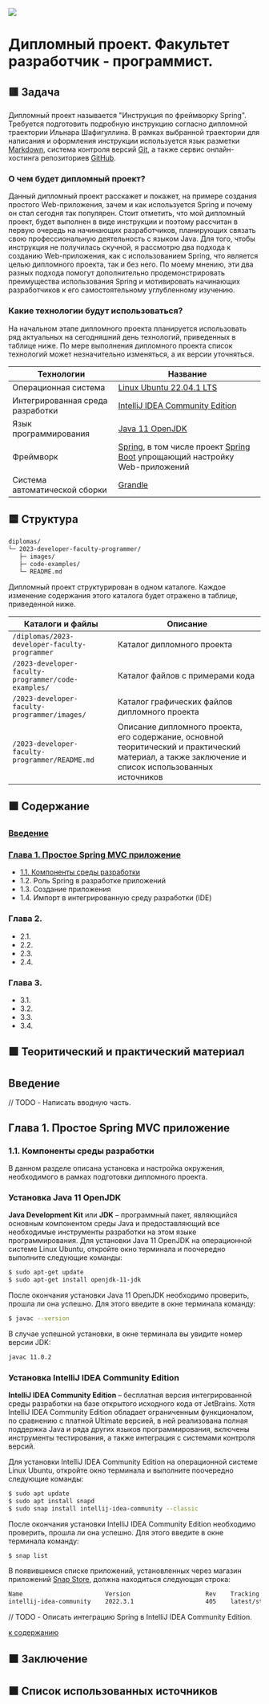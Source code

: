 
![](https://upload.wikimedia.org/wikipedia/ru/4/48/Geekbrains_logo.svg)

# Дипломный проект. Факультет разработчик - программист.

## 🟥 Задача

Дипломный проект называется "Инструкция по фреймворку Spring". Требуется подготовить подробную инструкцию согласно дипломной траектории Ильнара Шафигуллина. В рамках выбранной траектории для написания и оформления инструкции используется язык разметки [Markdown](https://en.wikipedia.org/wiki/Markdown "Ссылка на материал из Википедии"), система контроля версий [Git](https://en.wikipedia.org/wiki/Git "Ссылка на материал из Википедии"), а также сервис онлайн-хостинга репозиториев [GitHub](https://en.wikipedia.org/wiki/GitHub "Ссылка на материал из Википедии").

### О чем будет дипломный проект?

Данный дипломный проект расскажет и покажет, на примере создания простого Web-приложения, зачем и как используется Spring и почему он стал сегодня так популярен. Стоит отметить, что мой дипломный проект, будет выполнен в виде инструкции и поэтому рассчитан в первую очередь на начинающих разработчиков, планирующих связать свою профессиональную деятельность с языком Java. Для того, чтобы инструкция не получилась скучной, я рассмотрю два подхода к созданию Web-приложения, как с использованием Spring, что является целью дипломного проекта, так и без него. По моему мнению, эти два разных подхода помогут дополнительно продемонстрировать преимущества использования Spring и мотивировать начинающих разработчиков к его самостоятельному углубленному изучению.  

### Какие технологии будут использоваться?

На начальном этапе дипломного проекта планируется использовать ряд актуальных на сегодняшний день технологий, приведенных в таблице ниже. По мере выполнения дипломного проекта список технологий может незначительно изменяться, а их версии уточняться.

Технологии                         | Название
-----------------------------------|-------------------------------------------------------------------------------------------------------------------------------------------------
Операционная система             | [Linux Ubuntu 22.04.1 LTS](https://en.wikipedia.org/wiki/Ubuntu "Ссылка на материал из Википедии")
Интегрированная среда разработки | [IntelliJ IDEA Community Edition](https://en.wikipedia.org/wiki/IntelliJ_IDEA "Ссылка на материал из Википедии")
Язык программирования            | [Java 11 OpenJDK](https://en.wikipedia.org/wiki/OpenJDK "Ссылка на материал из Википедии")
Фреймворк                        | [Spring](https://en.wikipedia.org/wiki/Spring_Framework "Ссылка на материал из Википедии"), в том числе проект [Spring Boot](https://en.wikipedia.org/wiki/Spring_Framework#Spring_Boot "Ссылка на материал из Википедии") упрощающий настройку Web-приложений
Система автоматической сборки    | [Grandle](https://en.wikipedia.org/wiki/Gradle "Ссылка на материал из Википедии")

## 🟦 Структура

```txt
diplomas/
└─ 2023-developer-faculty-programmer/
   ├─ images/
   ├─ code-examples/
   └─ README.md
```

Дипломный проект структурирован в одном каталоге. Каждое изменение содержания этого каталога будет отражено в таблице, приведенной ниже.

Каталоги и файлы                                    | Описание
----------------------------------------------------|-------------------------------------------------------------------------------------------------------------------------------------------------
`/diplomas/2023-developer-faculty-programmer`       | Каталог дипломного проекта
`/2023-developer-faculty-programmer/code-examples/` | Каталог файлов с примерами кода
`/2023-developer-faculty-programmer/images/`        | Каталог графических файлов дипломного проекта
`/2023-developer-faculty-programmer/README.md`      | Описание дипломного проекта, его содержание, основной теоритический и практический материал, а также заключение и список использованных источников

## 🟪 Содержание

### [Введение](https://github.com/dfedoroff/diplomas/tree/main/2023-developer-faculty-programmer#%D0%B2%D0%B2%D0%B5%D0%B4%D0%B5%D0%BD%D0%B8%D0%B5-1)

### [Глава 1. Простое Spring MVC приложение](https://github.com/dfedoroff/diplomas/tree/main/2023-developer-faculty-programmer#%D0%B3%D0%BB%D0%B0%D0%B2%D0%B0-1-%D0%BF%D1%80%D0%BE%D1%81%D1%82%D0%BE%D0%B5-spring-mvc-%D0%BF%D1%80%D0%B8%D0%BB%D0%BE%D0%B6%D0%B5%D0%BD%D0%B8%D0%B5-1)
+ [1.1. Компоненты среды разработки](https://github.com/dfedoroff/diplomas/tree/main/2023-developer-faculty-programmer#11-%D0%BA%D0%BE%D0%BC%D0%BF%D0%BE%D0%BD%D0%B5%D0%BD%D1%82%D1%8B-%D1%81%D1%80%D0%B5%D0%B4%D1%8B-%D1%80%D0%B0%D0%B7%D1%80%D0%B0%D0%B1%D0%BE%D1%82%D0%BA%D0%B8)
+ 1.2. Роль Spring в разработке приложений
+ 1.3. Создание приложения
+ 1.4. Импорт в интегрированную среду разработки (IDE)

### Глава 2.
+ 2.1. 
+ 2.2.
+ 2.3.
+ 2.4.

### Глава 3.
+ 3.1.
+ 3.2.
+ 3.3.
+ 3.4.

## 🟩 Теоритический и практический материал

## Введение

// TODO - Написать вводную часть.

## Глава 1. Простое Spring MVC приложение

### 1.1. Компоненты среды разработки

В данном разделе описана установка и настройка окружения, необходимого в рамках подготовки дипломного проекта.

### Установка Java 11 OpenJDK

__Java Development Kit__ или __JDK__ – программный пакет, являющийся основным компонентом среды Java и предоставляющий все необходимые инструменты разработки на этом языке программирования. Для установки Java 11 OpenJDK на операционной системе Linux Ubuntu, откройте окно терминала и поочередно выполните следующие команды:

```bash
$ sudo apt-get update
$ sudo apt-get install openjdk-11-jdk
```

После окончания установки Java 11 OpenJDK необходимо проверить, прошла ли она успешно. Для этого введите в окне терминала команду:

```bash
$ javac --version
```

В случае успешной установки, в окне терминала вы увидите номер версии JDK:

```bash
javac 11.0.2
```

### Установка IntelliJ IDEA Community Edition

__IntelliJ IDEA Community Edition__ – бесплатная версия интегрированной среды разработки на базе открытого исходного кода от JetBrains. Хотя IntelliJ IDEA Community Edition обладает ограниченным функционалом, по сравнению с платной Ultimate версией, в ней реализована полная поддержка Java и ряда других языков программирования, включены инструменты тестирования, а также интеграция с системами контроля версий.

Для установки IntelliJ IDEA Community Edition на операционной системе Linux Ubuntu, откройте окно терминала и выполните поочередно следующие команды:

```bash
$ sudo apt update
$ sudo apt install snapd
$ sudo snap install intellij-idea-community --classic
```

После окончания установки IntelliJ IDEA Community Edition необходимо проверить, прошла ли она успешно. Для этого введите в окне терминала команду:

```bash
$ snap list
```

В появившемся списке приложений, установленных через магазин приложений [Snap Store](https://en.wikipedia.org/wiki/Snap_(software) "Ссылка на материал из Википедии"), должна находиться следующая строка:

```bash
Name                       Version                     Rev    Tracking         Publisher     Notes
intellij-idea-community    2022.3.1                    405    latest/stable    jetbrains✓    classic
```

// TODO - Описать интеграцию Spring в IntelliJ IDEA Community Edition.

[к содержанию](https://github.com/dfedoroff/diplomas/tree/main/2023-developer-faculty-programmer#-%D1%81%D0%BE%D0%B4%D0%B5%D1%80%D0%B6%D0%B0%D0%BD%D0%B8%D0%B5)

## 🟧 Заключение

## 🟫 Список использованных источников
